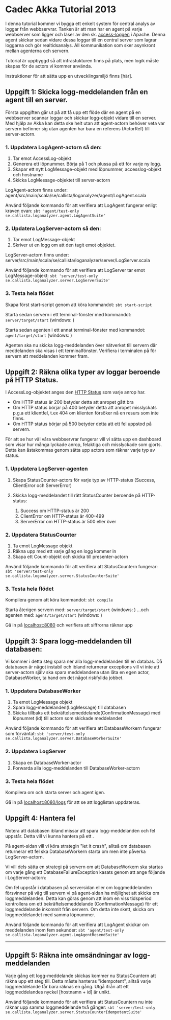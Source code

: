 Cadec Akka Tutorial 2013
====================

I denna tutorial kommer vi bygga ett enkelt system för central analys av loggar från webbservrar. Tanken är att man har en agent på varje webbserver som ligger och läser av den sk. [access-loggen](http://httpd.apache.org/docs/2.2/logs.html#accesslog) i Apache. Denna agent skickar sedan vidare dessa loggar till en central server som lagrar loggarna och gör realtidsanalys. All kommunikation som sker asynkront mellan agenterna och servern.

Tutorial är uppbyggd så att infrastukturen finns på plats, men logik måste skapas för de actors vi kommer använda.

Instruktioner för att sätta upp en utvecklingsmiljö finns [här].

Uppgift 1: Skicka logg-meddelanden från en agent till en server.
---------------------

Första uppgiften går ut på att få upp ett flöde där en agent på en webbserver scannar loggar och skickar logg-objekt vidare till en server. Med hjälp av Akka kan detta ske helt utan att agent-actorn behöver veta var servern befinner sig utan agenten har bara en referens (ActorRef) till server-actorn.

### 1. Uppdatera LogAgent-actorn så den:
1.  Tar emot AccessLog-objekt
2.  Generera ett löpnummer. Börja på 1 och plussa på ett för varje ny logg.
3.  Skapar ett nytt LogMessage-objekt med löpnummer, accesslog-objekt och hostname
4.  Skicka LogMessage-objektet till server-actorn

LogAgent-actorn finns under: agent/src/main/scala/se/callista/loganalyzer/agent/LogAgent.scala

Använd följande kommando för att verifiera att LogAgent fungerar enligt kraven ovan:
`sbt 'agent/test-only se.callista.loganalyzer.agent.LogAgentSuite'`

### 2. Updatera LogServer-actorn så den:

1.  Tar emot LogMessage-objekt
2.  Skriver ut en logg om att den tagit emot objektet.

LogServer-actorn finns under: server/src/main/scala/se/callista/loganalyzer/server/LogServer.scala

Använd följande kommando för att verifiera att LogServer tar emot LogMessage-objekt:
`sbt 'server/test-only se.callista.loganalyzer.server.LogServerSuite'`

### 3. Testa hela flödet

Skapa först start-script genom att köra kommandot: `sbt start-script`

Starta sedan servern i ett terminal-fönster med kommandot: `server/target/start` (windows: )

Starta sedan agenten i ett annat terminal-fönster med kommandot: `agent/target/start` (windows: )

Agenten ska nu skicka logg-meddelanden över nätverket till servern där meddelanden ska visas i ett terminalfönster. Verifiera i terminalen på för servern att meddelanden kommer fram.


Uppgift 2: Räkna olika typer av loggar beroende på HTTP Status.
---------------------

I AccessLog-objektet anges den [HTTP Status](http://www.w3.org/Protocols/rfc2616/rfc2616-sec10.html) som varje anrop har. 
  - Om HTTP status är 200 betyder detta att anropet gått bra
  - Om HTTP status börjar på 400 betyder detta att anropet misslyckats p.g.a ett klientfel, t.ex 404 om klienten försöker nå en resurs som inte finns.
  - Om HTTP status börjar på 500 betyder detta att ett fel uppstod på servern.

För att se hur väl våra webbservrar fungerar vill vi sätta upp en dashboard som visar hur många lyckade anrop, felaktiga och misslyckade som gjorts. Detta kan åstakommas genom sätta upp actors som räknar varje typ av status.

### 1. Uppdatera LogServer-agenten
1.  Skapa StatusCounter-actors för varje typ av HTTP-status (Success, ClientError och ServerError)
2.  Skicka logg-meddelandet till rätt StatusCounter beroende på HTTP-status:

    1. Success om HTTP-status är 200
    2. ClientError om HTTP-status är 400-499
    3. ServerError om HTTP-status är 500 eller över

### 2. Uppdatera StatusCounter
1.  Ta emot LogMessage objekt
2.  Räkna upp med ett varje gång en logg kommer in
3.  Skapa ett Count-objekt och skicka till presenter-actorn

Använd följande kommando för att verifiera att StatusCountern fungerar:
`sbt 'server/test-only se.callista.loganalyzer.server.StatusCounterSuite'`
 
### 3. Testa hela flödet

Kompilera genom att köra kommandot: `sbt compile`

Starta återigen servern med: `server/target/start` (windows: )
...och agenten med: `agent/target/start` (windows: )

Gå in på [localhost:8080](http://localhost:8080) och verifiera att siffrorna räknar upp


Uppgift 3: Spara logg-meddelanden till databasen:
---------------------

Vi kommer i detta steg spara ner alla logg-meddelanden till en databas. Då databasen är något instabil och ibland returnerar exceptions vill vi inte att server-actorn själv ska spara meddelandena utan låta en egen actor, DatabaseWorker, ta hand om det något riskfyllda jobbet. 

### 1. Uppdatera DatabaseWorker
1.  Ta emot LogMessage objekt
2.  Spara logg-meddelanden(LogMessage) till databasen
3.  Skicka tillbaks ett bekräftelsemeddelande(ConfirmationMessage) med löpnumret (id) till actorn som skickade meddelandet

Använd följande kommando för att verifiera att DatabaseWorkern fungerar som förväntat:
`sbt 'server/test-only se.callista.loganalyzer.server.DatabaseWorkerSuite'`

### 2. Uppdatera LogServer
1.  Skapa en DatabaseWorker-actor
2.  Forwarda alla logg-meddelanden till DatabaseWorker-actorn

### 3. Testa hela flödet
Kompilera om och starta server och agent igen. 

Gå in på [localhost:8080/logs](http://localhost:8080/logs) för att se att logglistan uppdateras.

Uppgift 4: Hantera fel
---------------------
Notera att databasen ibland missar att spara logg-meddelanden och fel uppstår. Detta vill vi kunna hantera på ett .

På agent-sidan vill vi köra strategin "let it crash", alltså om databasen returnerar ett fel ska DatabaseWorkern starta om men inte påverka LogServer-actorn.

Vi vill dels sätta en strategi på servern om att DatabaseWorkern ska startas om varje gång ett DatabaseFailureException kasats genom att ange följande i LogServer-actorn:

Om fel uppstår i databasen på serversidan eller om loggmeddelanden försvinner på väg till servern vi på agent-sidan ha möjlighet att skicka om loggmeddelanden. Detta kan göras genom att inom en viss tidsperiod kontrollera om ett bekräftelsemeddelande (ConfirmationMessage) för ett loggmeddelande inkommit från servern. Om detta inte skett, skicka om loggmeddelandet med samma löpnummer.

Använd följande kommando för att verifiera att LogAgent skickar om meddelanden inom fem sekunder:
`sbt 'agent/test-only se.callista.loganalyzer.agent.LogAgentResendSuite'`



---

Uppgift 5: Räkna inte omsändningar av logg-meddelanden
---------------------

Varje gång ett logg-meddelande skickas kommer nu StatusCountern att räkna upp ett steg till. Detta måste hanteras "idempotent", alltså varje loggmeddelande får bara räknas en gång. Utgå ifrån att ett loggmeddelandes nyckel [hostnamn + id] är unikt.

Använd följande kommando för att verifiera att StatusCountern nu inte räknar upp samma loggmeddelande två gånger:
`sbt 'server/test-only se.callista.loganalyzer.server.StatusCounterIdempotentSuite'`



